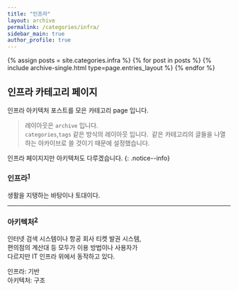 ```yaml
---
title: "인프라"
layout: archive
permalink: /categories/infra/
sidebar_main: true
author_profile: true
---
```

{% assign posts = site.categories.infra %}
{% for post in posts %} {% include archive-single.html type=page.entries_layout %} {% endfor %}

## 인프라 카테고리 페이지
인프라 아키텍처 포스트를 모은 카테고리 page 입니다.    
> 레이아웃은 `archive` 입니다.  
> `categories`,`tags`  같은 방식의 레이아웃 입니다.
>  같은 카테고리의 글들을 나열하는 아카이브로 
>  쓸 것이기 때문에 설정했습니다.

인프라 페이지지만 아키텍처도 다루겠습니다. 
{: .notice--info}

<!-- 헤더에 각주1 --> 
### 인프라<sup>[1](#인프라노트)</sup>
생활을 지탱하는 바탕이나 토대이다.

___

<!-- 헤더에 각주2 --> 
### 아키텍처<sup>[2](#아키텍처노트)</sup>
인터넷 검색 시스템이나 항공 회사 티켓 발권 시스템,  
편의점의 계산대 등 모두가 이용 방법이나 사용자가  
다르지만 IT 인프라 위에서 동작하고 있다.


<!-- 각주에 대한 주석 --> 
<a name="인프라노트">인프라</a>: 기반  
<a name="아키텍처노트">아키텍처</a>: 구조
